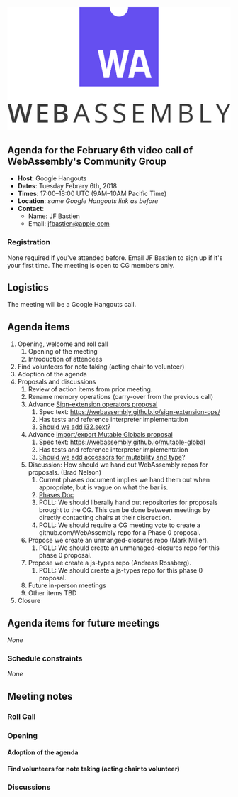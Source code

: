![WebAssembly logo](/images/WebAssembly.png)

## Agenda for the February 6th video call of WebAssembly's Community Group

- **Host**: Google Hangouts
- **Dates**: Tuesday Febrary 6th, 2018
- **Times**: 17:00–18:00 UTC (9AM–10AM Pacific Time)
- **Location**: *same Google Hangouts link as before*
- **Contact**:
    - Name: JF Bastien
    - Email: jfbastien@apple.com

### Registration

None required if you've attended before. Email JF Bastien to sign up if it's
your first time. The meeting is open to CG members only.

## Logistics

The meeting will be a Google Hangouts call.

## Agenda items

1. Opening, welcome and roll call
    1. Opening of the meeting
    1. Introduction of attendees
1. Find volunteers for note taking (acting chair to volunteer)
1. Adoption of the agenda
1. Proposals and discussions
    1. Review of action items from prior meeting.
    1. Rename memory operations (carry-over from the previous call)
    1. Advance [Sign-extension operators proposal](https://github.com/WebAssembly/sign-extension-ops)
        1. Spec text: https://webassembly.github.io/sign-extension-ops/
        1. Has tests and reference interpreter implementation
        1. [Should we add i32.sext](https://github.com/WebAssembly/sign-extension-ops/issues/1)?
    1. Advance [Import/export Mutable Globals proposal](https://github.com/WebAssembly/mutable-global)
        1. Spec text: https://webassembly.github.io/mutable-global
        1. Has tests and reference interpreter implementation
        1. [Should we add accessors for mutability and type](https://github.com/WebAssembly/mutable-global/issues/2)?
    1. Discussion: How should we hand out WebAssembly repos for proposals.
       (Brad Nelson)
        1. Current phases document implies we hand them out when appropriate,
           but is vague on what the bar is.
        1. [Phases Doc](https://github.com/WebAssembly/meetings/blob/master/process/phases.md)
        1. POLL: We should liberally hand out repositories for proposals
           brought to the CG. This can be done between meetings by directly
           contacting chairs at their discrection.
        1. POLL: We should require a CG meeting vote to create a
           github.com/WebAssembly repo for a Phase 0 proposal.
    1. Propose we create an unmanged-closures repo (Mark Miller).
        1. POLL: We should create an unmanaged-closures repo for this
           phase 0 proposal.
    1. Propose we create a js-types repo (Andreas Rossberg).
        1. POLL: We should create a js-types repo for this phase 0 proposal.
    1. Future in-person meetings
    1. Other items TBD
1. Closure

## Agenda items for future meetings

*None*

### Schedule constraints

*None*

## Meeting notes

### Roll Call

### Opening

#### Adoption of the agenda

#### Find volunteers for note taking (acting chair to volunteer)

### Discussions

